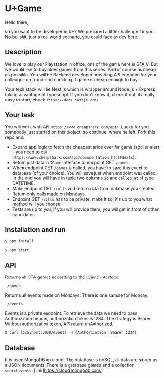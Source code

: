 # U+Game


Hello there,

so you want to be developer in U+? We prepared a little challenge for you. No bullshit, just a real world scenario, you could face as dev here.


## Description
We love to play our Playstation in office, one of the game here is GTA V. But we would like to buy older games from this series. And of course as cheap as possible.
You will be Backend developer providing API endpoint for your colleague on frond-end checking if game is cheap enough to buy.

Your tech stack will be Nest.js which is wrapper around Node.js + Express taking advantage of Typescript. If you don't know it, check it out, its really easy to start, check `https://docs.nestjs.com/`.

## Your task
You will work with API `https://www.cheapshark.com/api/`. Lucky for you somebody just started on this project, so continue, where he left. Fork this repo and:
- Expand app logic to fetch the cheapest price ever for game (spoiler alert - you need to call `https://www.cheapshark.com/api/documentation.html#deals`).
- Return just data in `IGame` interface to endpoint GET `/games`.
- When endpoint GET `/games` is called, you have to save this event to database (of your choice). You will save just when endpoint was called. In the end you will have in table two columns `id` and `called_at` of type DATETIME.
- Make endpoint GET `/calls` and return data from database you created. Return only calls made on Mondays.
- Endpoint GET `/calls` has to be private, make it so, it's up to you what method will you choose.
- Tests are up to you, if you will provide them, you will get in front of other candidates.

## Installation and run

```bash
$ npm install
```
```bash
$ npm start
```

## API

Returns all GTA games according to the IGame interface. 
```
 /games
```

Returns all events made on Mondays. There is one sample for Monday.
```
 /events
```
Events is a private endpoint. To retrieve the data we need to pass Authorization header, 
authorization tokes is 1234. The strategy is Bearer.
Without authorization token, API return unAuthorized.


```bash
$ curl localhost:3000/events -H {Authorization: Bearer 1234}
```
## Database
It is used MongoDB on cloud. The database is noSQL, all data are stored as a JSON documents. There is a gatabase games and a collection `searchevents`.
[link]https://cloud.mongodb.com/ 